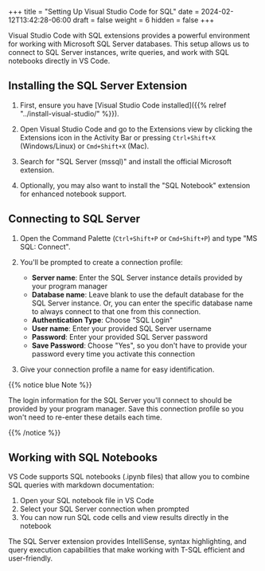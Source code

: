 +++
title = "Setting Up Visual Studio Code for SQL"
date = 2024-02-12T13:42:28-06:00
draft = false
weight = 6
hidden = false
+++

Visual Studio Code with SQL extensions provides a powerful environment for working with Microsoft SQL Server databases. This setup allows us to connect to SQL Server instances, write queries, and work with SQL notebooks directly in VS Code.

## Installing the SQL Server Extension

1. First, ensure you have [Visual Studio Code installed]({{% relref "../install-visual-studio/" %}}).

2. Open Visual Studio Code and go to the Extensions view by clicking the Extensions icon in the Activity Bar or pressing `Ctrl+Shift+X` (Windows/Linux) or `Cmd+Shift+X` (Mac).

3. Search for "SQL Server (mssql)" and install the official Microsoft extension.

4. Optionally, you may also want to install the "SQL Notebook" extension for enhanced notebook support.

## Connecting to SQL Server

1. Open the Command Palette (`Ctrl+Shift+P` or `Cmd+Shift+P`) and type "MS SQL: Connect".

2. You'll be prompted to create a connection profile:
   - **Server name**: Enter the SQL Server instance details provided by your program manager
   - **Database name**: Leave blank to use the default database for the SQL Server instance. Or, you can enter the specific database name to always connect to that one from this connection.
   - **Authentication Type**: Choose "SQL Login" 
   - **User name**: Enter your provided SQL Server username
   - **Password**: Enter your provided SQL Server password
   - **Save Password**: Choose "Yes", so you don't have to provide your password every time you activate this connection

3. Give your connection profile a name for easy identification.

{{% notice blue Note %}}

The login information for the SQL Server you'll connect to should be provided by your program manager. Save this connection profile so you won't need to re-enter these details each time.

{{% /notice %}}

## Working with SQL Notebooks

VS Code supports SQL notebooks (.ipynb files) that allow you to combine SQL queries with markdown documentation:

1. Open your SQL notebook file in VS Code
2. Select your SQL Server connection when prompted
3. You can now run SQL code cells and view results directly in the notebook

The SQL Server extension provides IntelliSense, syntax highlighting, and query execution capabilities that make working with T-SQL efficient and user-friendly.
